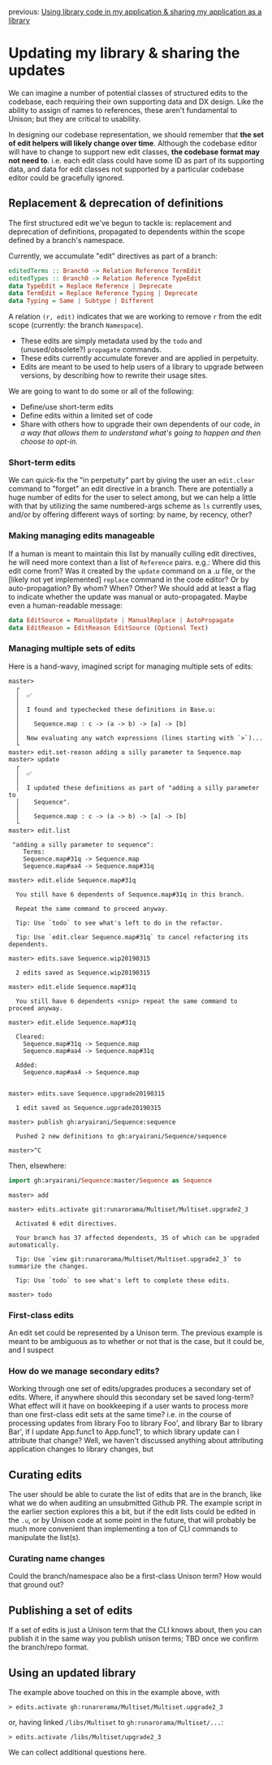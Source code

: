 previous: [Using library code in my application & sharing my application as a library](publishing-library1.md)

# Updating my library & sharing the updates

We can imagine a number of potential classes of structured edits to the codebase, each requiring their own supporting data and DX design.  Like the ability to assign of names to references, these aren't fundamental to Unison; but they are critical to usability.

In designing our codebase representation, we should remember that **the set of edit helpers will likely change over time**. Although the codebase editor will have to change to support new edit classes, **the codebase format may not need to**.  i.e. each edit class could have some ID as part of its supporting data, and data for edit classes not supported by a particular codebase editor could be gracefully ignored.

## Replacement & deprecation of definitions

The first structured edit we've begun to tackle is: replacement and deprecation of definitions, propagated to dependents within the scope defined by a branch's namespace.

Currently, we accumulate "edit" directives as part of a branch:

```haskell
editedTerms :: Branch0 -> Relation Reference TermEdit
editedTypes :: Branch0 -> Relation Reference TypeEdit
data TypeEdit = Replace Reference | Deprecate
data TermEdit = Replace Reference Typing | Deprecate
data Typing = Same | Subtype | Different
```

A relation `(r, edit)` indicates that we are working to remove `r` from the edit scope (currently: the branch `Namespace`).

* These edits are simply metadata used by the `todo` and (unused/obsolete?) `propagate` commands.
* These edits currently accumulate forever and are applied in perpetuity.
* Edits are meant to be used to help users of a library to upgrade between versions, by describing how to rewrite their usage sites.

We are going to want to do some or all of the following:

* Define/use short-term edits
* Define edits within a limited set of code
* Share with others how to upgrade their own dependents of our code, *in a way that allows them to understand what's going to happen and then choose to opt-in*.

### Short-term edits

We can quick-fix the "in perpetuity" part by giving the user an `edit.clear` command to "forget" an edit directive in a branch.  There are potentially a huge number of edits for the user to select among, but we can help a little with that by utilizing the same numbered-args scheme as `ls` currently uses, and/or by offering different ways of sorting: by name, by recency, other?

### Making managing edits manageable

If a human is meant to maintain this list by manually culling edit directives, he will need more context than a list of `Reference` pairs. e.g.: Where did this edit come from? Was it created by the `update` command on a .u file, or the [likely not yet implemented] `replace` command in the code editor? Or by auto-propagation? By whom? When? Other?  We should add at least a flag to indicate whether the update was manual or auto-propagated.  Maybe even a human-readable message:

```haskell
data EditSource = ManualUpdate | ManualReplace | AutoPropagate
data EditReason = EditReason EditSource (Optional Text)
```
### Managing multiple sets of edits

Here is a hand-wavy, imagined script for managing multiple sets of edits:

```
master>
  ┌
  │  ✅
  │  
  │  I found and typechecked these definitions in Base.u:
  │  
  │    Sequence.map : c -> (a -> b) -> [a] -> [b]
  │  
  │  Now evaluating any watch expressions (lines starting with `>`)...
  └
master> edit.set-reason adding a silly parameter to Sequence.map
master> update
  ┌
  │  ✅
  │  
  │  I updated these definitions as part of "adding a silly parameter to
  │    Sequence".
  │  
  │    Sequence.map : c -> (a -> b) -> [a] -> [b]
  └
master> edit.list

 "adding a silly parameter to sequence":
    Terms:
    Sequence.map#31q -> Sequence.map
    Sequence.map#aa4 -> Sequence.map#31q

master> edit.elide Sequence.map#31q

  You still have 6 dependents of Sequence.map#31q in this branch.

  Repeat the same command to proceed anyway.

  Tip: Use `todo` to see what's left to do in the refactor.

  Tip: Use `edit.clear Sequence.map#31q` to cancel refactoring its dependents.

master> edits.save Sequence.wip20190315

  2 edits saved as Sequence.wip20190315

master> edit.elide Sequence.map#31q

  You still have 6 dependents <snip> repeat the same command to proceed anyway.

master> edit.elide Sequence.map#31q

  Cleared:
    Sequence.map#31q -> Sequence.map
    Sequence.map#aa4 -> Sequence.map#31q

  Added:
    Sequence.map#aa4 -> Sequence.map


master> edits.save Sequence.upgrade20190315

  1 edit saved as Sequence.ugprade20190315

master> publish gh:aryairani/Sequence:sequence

  Pushed 2 new definitions to gh:aryairani/Sequence/sequence

master>^C
```

Then, elsewhere:

```haskell
import gh:aryairani/Sequence:master/Sequence as Sequence
```

```
master> add
```


```
master> edits.activate git:runarorama/Multiset/Multiset.upgrade2_3

  Activated 6 edit directives.

  Your branch has 37 affected dependents, 35 of which can be upgraded automatically.

  Tip: Use `view git:runarorama/Multiset/Multiset.upgrade2_3` to summarize the changes.

  Tip: Use `todo` to see what's left to complete these edits.

master> todo
```

### First-class edits

An edit set could be represented by a Unison term.  The previous example is meant to be ambiguous as to whether or not that is the case, but it could be, and I suspect 

### How do we manage secondary edits?

Working through one set of edits/upgrades produces a secondary set of edits.  Where, if anywhere should this secondary set be saved long-term?  What effect will it have on bookkeeping if a user wants to process more than one first-class edit sets at the same time? i.e. in the course of processing updates from library Foo to library Foo', and library Bar to library Bar', if I update App.func1 to App.func1', to which library update can I attribute that change?  Well, we haven't discussed anything about attributing application changes to library changes, but 

## Curating edits

The user should be able to curate the list of edits that are in the branch, like what we do when auditing an unsubmitted Github PR.  The example script in the earlier section explores this a bit, but if the edit lists could be edited in the `.u`, or  by Unison code at some point in the future, that will probably be much more convenient than implementing a ton of CLI commands to manipulate the list(s).

### Curating name changes

Could the branch/namespace also be a first-class Unison term?  How would that ground out?

## Publishing a set of edits

If a set of edits is just a Unison term that the CLI knows about, then you can publish it in the same way you publish unison terms; TBD once we confirm the branch/repo format.

## Using an updated library

The example above touched on this in the example above, with
```
> edits.activate gh:runarorama/Multiset/Multiset.upgrade2_3
```
or, having linked `/libs/Multiset` to `gh:runarorama/Multiset/...`:
```
> edits.activate /libs/Multiset/upgrade2_3
```

We can collect additional questions here.
<!-- [Upgrading my application with an updated library](publishing-library3.md) -->

